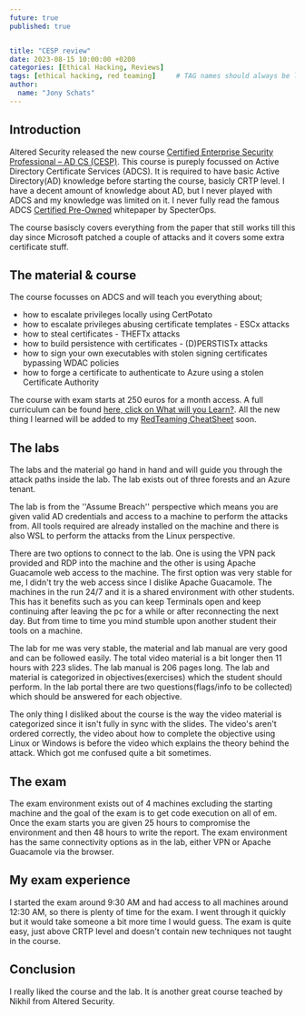 ```yaml
---
future: true
published: true


title: "CESP review"
date: 2023-08-15 10:00:00 +0200
categories: [Ethical Hacking, Reviews]
tags: [ethical hacking, red teaming]     # TAG names should always be lowercase
author:
  name: "Jony Schats"
---
```


## Introduction
Altered Security released the new course [Certified Enterprise Security Professional – AD CS (CESP)](https://www.alteredsecurity.com/adcs). This course is pureply focussed on Active Directory Certificate Services (ADCS). It is required to have basic Active Directory(AD) knowledge before starting the course, basicly CRTP level. I have a decent amount of knowledge about AD, but I never played with ADCS and my knowledge was limited on it. I never fully read the famous ADCS [Certified Pre-Owned](https://specterops.io/wp-content/uploads/sites/3/2022/06/Certified_Pre-Owned.pdf) whitepaper by SpecterOps. 

The course basiscly covers everything from the paper that still works till this day since Microsoft patched a couple of attacks and it covers some extra certificate stuff.

## The material & course

The course focusses on ADCS and will teach you everything about;

- how to escalate privileges locally using CertPotato
- how to escalate privileges abusing certificate templates - ESCx attacks
- how to steal certificates - THEFTx attacks
- how to build persistence with certificates - (D)PERSTISTx attacks
- how to sign your own executables with stolen signing certificates bypassing WDAC policies
- how to forge a certificate to authenticate to Azure using a stolen Certificate Authority

The course with exam starts at 250 euros for a month access. A full curriculum can be found [here, click on What will you Learn?](https://www.alteredsecurity.com/adcs). All the new thing I learned will be added to my [RedTeaming CheatSheet](https://github.com/0xJs/RedTeaming_CheatSheet) soon.

## The labs
The labs and the material go hand in hand and will guide you through the attack paths inside the lab. The lab exists out of three forests and an Azure tenant.

The lab is from the ''Assume Breach'' perspective which means you are given valid AD credentials and access to a machine to perform the attacks from. All tools required are already installed on the machine and there is also WSL to perform the attacks from the Linux perspective.

There are two options to connect to the lab. One is using the VPN pack provided and RDP into the machine and the other is using Apache Guacamole web access to the machine. The first option was very stable for me, I didn't try the web access since I dislike Apache Guacamole. The machines in the run 24/7 and it is a shared environment with other students. This has it benefits such as you can keep Terminals open and keep continuing after leaving the pc for a while or after reconnecting the next day. But from time to time you mind stumble upon another student their tools on a machine.

The lab for me was very stable, the material and lab manual are very good and can be followed easily. The total video material is a bit longer then 11 hours with 223 slides. The lab manual is 206 pages long. The lab and material is categorized in objectives(exercises) which the student should perform. In the lab portal there are two questions(flags/info to be collected) which should be answered for each objective.

The only thing I disliked about the course is the way the video material is categorized since it isn't fully in sync with the slides. The video's aren't ordered correctly, the video about how to complete the objective using Linux or Windows is before the video which explains the theory behind the attack. Which got me confused quite a bit sometimes.

## The exam
The exam environment exists out of 4 machines excluding the starting machine and the goal of the exam is to get code execution on all of em. Once the exam starts you are given 25 hours to compromise the environment and then 48 hours to write the report. The exam environment has the same connectivity options as in the lab, either VPN or Apache Guacamole via the browser.

## My exam experience
I started the exam around 9:30 AM and had access to all machines around 12:30 AM, so there is plenty of time for the exam. I went through it quickly but it would take someone a bit more time I would guess. The exam is quite easy, just above CRTP level and doesn't contain new techniques not taught in the course.

## Conclusion
I really liked the course and the lab. It is another great course teached by Nikhil from Altered Security.